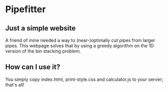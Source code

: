 # Pipefitter
## Just a simple website
A friend of mine needed a way to (near-)optimally cut pipes from larger pipes.
This webpage solves that by using a greedy algorithm on the 1D version of the bin stacking problem.

## How can I use it?
You simply copy index.html, print-style.css and calculator.js to your server; that's all!
